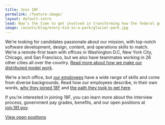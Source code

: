 ```yaml
---
title: Join 18F
permalink: /feature-image/
layout: default-intro
lead: Now’s the time to get involved in transforming how the federal government does technology. Join the digital services movement.
image: /assets/blog/every-kid-in-a-park/glacier-park.jpg
---
```


We’re looking for candidates passionate about our mission, with
top-notch software development, design, content, and operations skills
to match. We’re a remote-first team with offices in Washington D.C, New
York City, Chicago, and San Francisco, but we also have teammates working in 26 other cities all over the country. [Read more about how
we make our distributed model
work](https://18f.gsa.gov/2015/10/15/best-practices-for-distributed-teams/).

We’re a tech office, but [our employees](https://18f.gsa.gov/team/)
have a wide range of skills and come from diverse backgrounds. Read how
our employees describe, in their own words, [why they joined
18F](https://18f.gsa.gov/2016/03/21/we-asked-100-of-our-coworkers-why-did-you-join-18f/)
and [the path they took to get
here](https://18f.gsa.gov/2016/03/22/what-was-your-path-to-18f/).

If you’re interested in joining 18F, you can learn more about the
interview process, government pay grades, benefits, and our open
positions at
[join.18f.gov](https://pages.18f.gov/joining-18f/index.html).

<a class="usa-button" href="https://pages.18f.gov/joining-18f/open-positions/">View open positions</a>
